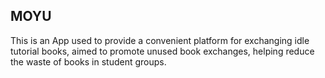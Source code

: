 ## MOYU

This is an App used to provide a convenient platform for exchanging idle tutorial books, aimed to promote unused book exchanges, helping reduce the waste of books in student groups. 
